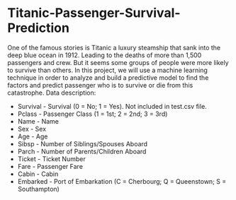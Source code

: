 # Titanic-Passenger-Survival-Prediction

One of the famous stories is Titanic a luxury steamship that sank into the deep blue ocean in 1912.
Leading to the deaths of more than 1,500 passengers and crew. But it seems some groups of
people were more likely to survive than others.
In this project, we will use a machine learning technique in order to analyze and build a predictive
model to find the factors and predict passenger who is to survive or die from this catastrophe.
Data description:
* Survival - Survival (0 = No; 1 = Yes). Not included in test.csv file.
* Pclass - Passenger Class (1 = 1st; 2 = 2nd; 3 = 3rd)
* Name - Name
* Sex - Sex
* Age - Age
* Sibsp - Number of Siblings/Spouses Aboard
* Parch - Number of Parents/Children Aboard
* Ticket - Ticket Number
* Fare - Passenger Fare
* Cabin - Cabin
* Embarked - Port of Embarkation (C = Cherbourg; Q = Queenstown; S = Southampton)
